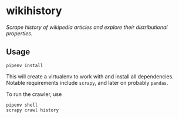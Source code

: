 # wikihistory

_Scrape history of wikipedia articles and explore their distributional properties._

## Usage

```
pipenv install
```

This will create a virtualenv to work with and install all dependencies. Notable requirements include `scrapy`, and later on probably `pandas`. 

To run the crawler, use 

```
pipenv shell
scrapy crawl history
```